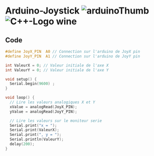 # Arduino-Joystick ![arduinoThumb](https://github.com/ICAREMAKER/Arduino-Joystick/assets/107696317/67612c61-e604-421f-aad0-09c4682e8026) ![C++-Logo wine](https://github.com/ICAREMAKER/Arduino-Joystick/assets/107696317/26bac965-a9c8-4bb2-8c40-aaca1e19b7a5)



## Code
```C
#define JoyX_PIN  A0 // Connection sur l'arduino de JoyX pin
#define JoyY_PIN  A1 // Connection sur l'arduino de JoyY pin

int ValeurX = 0; // Valeur initiale de l'axe X
int ValeurY = 0; // Valeur initiale de l'axe Y

void setup() {
  Serial.begin(9600) ;
}

void loop() {
  // Lire les valeurs analogiques X et Y 
  xValue = analogRead(JoyX_PIN);
  yValue = analogRead(JoyY_PIN);

  // Lire les valeurs sur le moniteur serie
  Serial.print("x = ");
  Serial.print(ValeurX);
  Serial.print(", y = ");
  Serial.println(ValeurY);
  delay(200);
}
```
